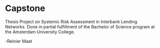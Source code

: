 Capstone
========

Thesis Project on Systemic Risk Assessment in Interbank Lending Networks.
Done in partial fulfillment of the Bachelor of Science program at the Amsterdam University College.

-Reinier Maat
